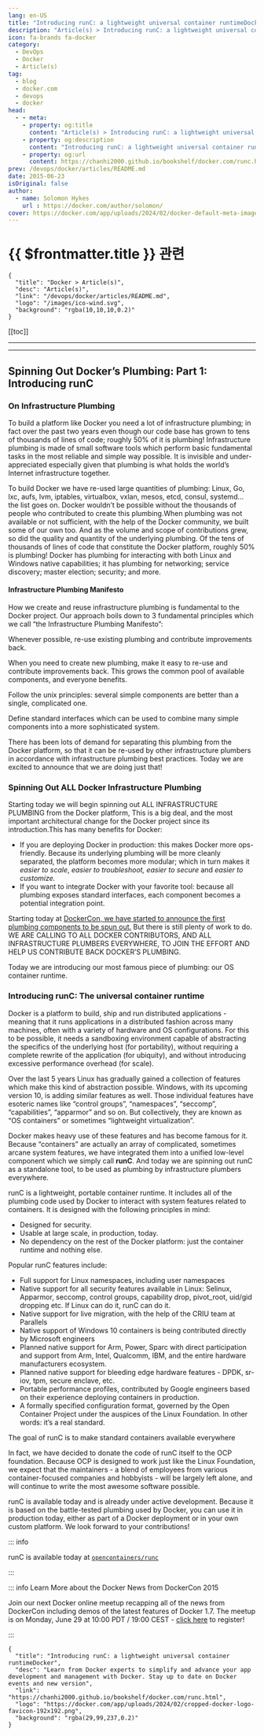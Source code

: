 ```yaml
---
lang: en-US
title: "Introducing runC: a lightweight universal container runtimeDocker"
description: "Article(s) > Introducing runC: a lightweight universal container runtimeDocker"
icon: fa-brands fa-docker
category:
  - DevOps
  - Docker
  - Article(s)
tag:
  - blog
  - docker.com
  - devops
  - docker
head:
  - - meta:
    - property: og:title
      content: "Article(s) > Introducing runC: a lightweight universal container runtimeDocker"
    - property: og:description
      content: "Introducing runC: a lightweight universal container runtimeDocker"
    - property: og:url
      content: https://chanhi2000.github.io/bookshelf/docker.com/runc.html
prev: /devops/docker/articles/README.md
date: 2015-06-23
isOriginal: false
author:
  - name: Solomon Hykes
    url : https://docker.com/author/solomon/
cover: https://docker.com/app/uploads/2024/02/docker-default-meta-image-1110x583.png
---
```


# {{ $frontmatter.title }} 관련

```component VPCard
{
  "title": "Docker > Article(s)",
  "desc": "Article(s)",
  "link": "/devops/docker/articles/README.md",
  "logo": "/images/ico-wind.svg",
  "background": "rgba(10,10,10,0.2)"
}
```

[[toc]]

---

<SiteInfo
  name="Introducing runC: a lightweight universal container runtimeDocker"
  desc="Learn from Docker experts to simplify and advance your app development and management with Docker. Stay up to date on Docker events and new version"
  url="https://docker.com/blog/runc"
  logo="https://docker.com/app/uploads/2024/02/cropped-docker-logo-favicon-192x192.png"
  preview="https://docker.com/app/uploads/2024/02/docker-default-meta-image-1110x583.png"/>

---

## Spinning Out Docker’s Plumbing: Part 1: Introducing runC

### On Infrastructure Plumbing

To build a platform like Docker you need a lot of infrastructure plumbing; in fact over the past two years even though our code base has grown to tens of thousands of lines of code; roughly 50% of it is plumbing! Infrastructure plumbing is made of small software tools which perform basic fundamental tasks in the most reliable and simple way possible. It is invisible and under-appreciated especially given that plumbing is what holds the world’s Internet infrastructure together.

To build Docker we have re-used large quantities of plumbing: Linux, Go, lxc, aufs, lvm, iptables, virtualbox, vxlan, mesos, etcd, consul, systemd… the list goes on. Docker wouldn’t be possible without the thousands of people who contributed to create this plumbing.When plumbing was not available or not sufficient, with the help of the Docker community, we built some of our own too. And as the volume and scope of contributions grew, so did the quality and quantity of the underlying plumbing. Of the tens of thousands of lines of code that constitute the Docker platform, roughly 50% is plumbing! Docker has plumbing for interacting with both Linux and Windows native capabilities; it has plumbing for networking; service discovery; master election; security; and more.

#### Infrastructure Plumbing Manifesto

How we create and reuse infrastructure plumbing is fundamental to the Docker project. Our approach boils down to 3 fundamental principles which we call “the Infrastructure Plumbing Manifesto”:

Whenever possible, re-use existing plumbing and contribute improvements back.

When you need to create new plumbing, make it easy to re-use and contribute improvements back. This grows the common pool of available components, and everyone benefits.

Follow the unix principles: several simple components are better than a single, complicated one.

Define standard interfaces which can be used to combine many simple components into a more sophisticated system.

There has been lots of demand for separating this plumbing from the Docker platform, so that it can be re-used by other infrastructure plumbers in accordance with infrastructure plumbing best practices. Today we are excited to announce that we are doing just that!

### Spinning Out ALL Docker Infrastructure Plumbing

Starting today we will begin spinning out ALL INFRASTRUCTURE PLUMBING from the Docker platform, This is a big deal, and the most important architectural change for the Docker project since its introduction.This has many benefits for Docker:

- If you are deploying Docker in production: this makes Docker more ops-friendly. Because its underlying plumbing will be more cleanly separated, the platform becomes more modular; which in turn makes it *easier to scale*, *easier to troubleshoot, easier to secure* and *easier to customize.*
- If you want to integrate Docker with your favorite tool: because all plumbing exposes standard interfaces, each component becomes a potential integration point.

Starting today at [<FontIcon icon="fa-brands fa-docker"/>DockerCon, we have started to announce the first plumbing components to be spun out.](https://dockercon.com) But there is still plenty of work to do. WE ARE CALLING TO ALL DOCKER CONTRIBUTORS, AND ALL INFRASTRUCTURE PLUMBERS EVERYWHERE, TO JOIN THE EFFORT AND HELP US CONTRIBUTE BACK DOCKER’S PLUMBING.

Today we are introducing our most famous piece of plumbing: our OS container runtime.

### Introducing runC: The universal container runtime

Docker is a platform to build, ship and run distributed applications - meaning that it runs applications in a distributed fashion across many machines, often with a variety of hardware and OS configurations. For this to be possible, it needs a sandboxing environment capable of abstracting the specifics of the underlying host (for portability), without requiring a complete rewrite of the application (for ubiquity), and without introducing excessive performance overhead (for scale).

Over the last 5 years Linux has gradually gained a collection of features which make this kind of abstraction possible. Windows, with its upcoming version 10, is adding similar features as well. Those individual features have esoteric names like “control groups”, “namespaces”, “seccomp”, “capabilities”, “apparmor” and so on. But collectively, they are known as “OS containers” or sometimes “lightweight virtualization”.

Docker makes heavy use of these features and has become famous for it. Because “containers” are actually an array of complicated, sometimes arcane system features, we have integrated them into a unified low-level component which we simply call **runC**. And today we are spinning out runC as a standalone tool, to be used as plumbing by infrastructure plumbers everywhere.

runC is a lightweight, portable container runtime. It includes all of the plumbing code used by Docker to interact with system features related to containers. It is designed with the following principles in mind:

- Designed for security.
- Usable at large scale, in production, today.
- No dependency on the rest of the Docker platform: just the container runtime and nothing else.

Popular runC features include:

- Full support for Linux namespaces, including user namespaces
- Native support for all security features available in Linux: Selinux, Apparmor, seccomp, control groups, capability drop, pivot_root, uid/gid dropping etc. If Linux can do it, runC can do it.
- Native support for live migration, with the help of the CRIU team at Parallels
- Native support of Windows 10 containers is being contributed directly by Microsoft engineers
- Planned native support for Arm, Power, Sparc with direct participation and support from Arm, Intel, Qualcomm, IBM, and the entire hardware manufacturers ecosystem.
- Planned native support for bleeding edge hardware features - DPDK, sr-iov, tpm, secure enclave, etc.
- Portable performance profiles, contributed by Google engineers based on their experience deploying containers in production.
- A formally specified configuration format, governed by the Open Container Project under the auspices of the Linux Foundation. In other words: it’s a real standard.

The goal of runC is to make standard containers available everywhere

In fact, we have decided to donate the code of runC itself to the OCP foundation. Because OCP is designed to work just like the Linux Foundation, we expect that the maintainers - a blend of employees from various container-focused companies and hobbyists - will be largely left alone, and will continue to write the most awesome software possible.

runC is available today and is already under active development. Because it is based on the battle-tested plumbing used by Docker, you can use it in production today, either as part of a Docker deployment or in your own custom platform. We look forward to your contributions!

::: info 

runC is available today at [<FontIcon icon="iconfont icon-github"/>`opencontainers/runc`](https://github.com/opencontainers/runc)

<SiteInfo
  name="opencontainers/runc"
  desc="CLI tool for spawning and running containers according to the OCI specification"
  url="https://github.com/opencontainers/runc/"
  logo="https://github.githubassets.com/favicons/favicon-dark.svg"
  preview="https://opengraph.githubassets.com/78d88e23c2dade5f4ff8ab2c382957fbf232e46ee50c64a393f4a20d9abcc685/opencontainers/runc"/>

:::

::: info Learn More about the Docker News from DockerCon 2015

<SiteInfo
  name="Docker Online Meetup #21: DockerCon Recap, Mon, Jun 29, 2015, 10:00 AM   | Meetup"
  desc="Docker HQ is buzzing with excitement. By now you may have seen numerous blog posts, tweets, and general noise surrounding DockerCon. In case you are not able to join us in "
  url="https://meetup.com/docker-online-meetup/events/222855066//"
  logo="https://secure.meetupstatic.com/next/images/general/m_swarm_196x196.png"
  preview="https://secure.meetupstatic.com/photos/event/c/b/8/d/600_505012109.jpeg"/>

Join our next Docker online meetup recapping all of the news from DockerCon including demos of the latest features of Docker 1.7. The meetup is on Monday, June 29 at 10:00 PDT / 19:00 CEST - [<FontIcon icon="fas fa-globe"/>click here](http://meetup.com/Docker-Online-Meetup/events/222855066/) to register!

:::

<!-- TODO: add ARTICLE CARD -->
```component VPCard
{
  "title": "Introducing runC: a lightweight universal container runtimeDocker",
  "desc": "Learn from Docker experts to simplify and advance your app development and management with Docker. Stay up to date on Docker events and new version",
  "link": "https://chanhi2000.github.io/bookshelf/docker.com/runc.html",
  "logo": "https://docker.com/app/uploads/2024/02/cropped-docker-logo-favicon-192x192.png",
  "background": "rgba(29,99,237,0.2)"
}
```
